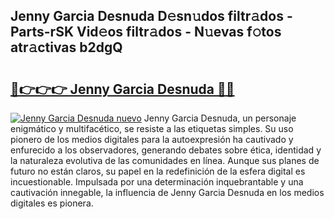 ## Jenny Garcia Desnuda D𝚎sn𝚞dos filtr𝚊dos - Parts-rSK Vid𝚎os filtr𝚊dos - N𝚞evas f𝚘tos atr𝚊ctivas b2dgQ

# <h2><a href="http://mb8zic.tromn.icu/?c=Jenny+Garcia+Desnuda">🔗👉👉👉 Jenny Garcia Desnuda 🔗🔗</a></h2>

[![Jenny Garcia Desnuda nuevo](https://i.imgur.com/pEAQMta.gif)](http://mb8zic.tromn.icu/?c=Jenny+Garcia+Desnuda)
Jenny Garcia Desnuda, un personaje enigmático y multifacético, se resiste a las etiquetas simples. Su uso pionero de los medios digitales para la autoexpresión ha cautivado y enfurecido a los observadores, generando debates sobre ética, identidad y la naturaleza evolutiva de las comunidades en línea. Aunque sus planes de futuro no están claros, su papel en la redefinición de la esfera digital es incuestionable. Impulsada por una determinación inquebrantable y una cautivación innegable, la influencia de Jenny Garcia Desnuda en los medios digitales es pionera.
